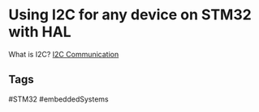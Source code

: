 # Using I2C for any device on STM32 with HAL

What is I2C? [I2C Communication](../202111020424/README.md)  

## Tags
#STM32 #embeddedSystems
